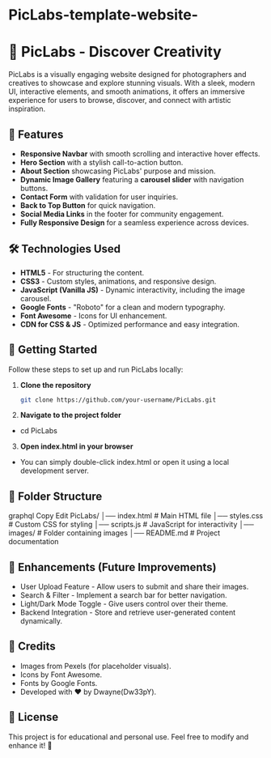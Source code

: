 # PicLabs-template-website-
# 📸 PicLabs - Discover Creativity

PicLabs is a visually engaging website designed for photographers and creatives to showcase and explore stunning visuals. With a sleek, modern UI, interactive elements, and smooth animations, it offers an immersive experience for users to browse, discover, and connect with artistic inspiration.

## 🌟 Features

- **Responsive Navbar** with smooth scrolling and interactive hover effects.
- **Hero Section** with a stylish call-to-action button.
- **About Section** showcasing PicLabs' purpose and mission.
- **Dynamic Image Gallery** featuring a **carousel slider** with navigation buttons.
- **Contact Form** with validation for user inquiries.
- **Back to Top Button** for quick navigation.
- **Social Media Links** in the footer for community engagement.
- **Fully Responsive Design** for a seamless experience across devices.

## 🛠️ Technologies Used

- **HTML5** - For structuring the content.
- **CSS3** - Custom styles, animations, and responsive design.
- **JavaScript (Vanilla JS)** - Dynamic interactivity, including the image carousel.
- **Google Fonts** - "Roboto" for a clean and modern typography.
- **Font Awesome** - Icons for UI enhancement.
- **CDN for CSS & JS** - Optimized performance and easy integration.

## 🚀 Getting Started

Follow these steps to set up and run PicLabs locally:

1. **Clone the repository**  
   ```bash
   git clone https://github.com/your-username/PicLabs.git

2. **Navigate to the project folder**

- cd PicLabs

3. **Open index.html in your browser**

- You can simply double-click index.html or open it using a local development server.


## 📂 Folder Structure
graphql
Copy
Edit
PicLabs/
│── index.html        # Main HTML file
│── styles.css        # Custom CSS for styling
│── scripts.js        # JavaScript for interactivity
│── images/           # Folder containing images
│── README.md         # Project documentation


## 🔧 Enhancements (Future Improvements)
- User Upload Feature - Allow users to submit and share their images.
- Search & Filter - Implement a search bar for better navigation.
- Light/Dark Mode Toggle - Give users control over their theme.
- Backend Integration - Store and retrieve user-generated content dynamically.
## 📌 Credits
- Images from Pexels (for placeholder visuals).
- Icons by Font Awesome.
- Fonts by Google Fonts.
- Developed with ❤️ by Dwayne(Dw33pY).

## 📝 License
This project is for educational and personal use. Feel free to modify and enhance it! 🚀